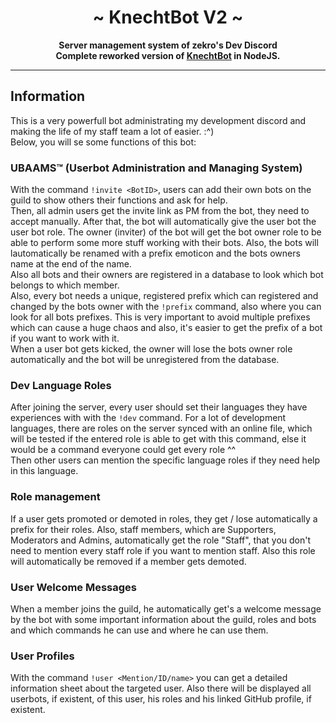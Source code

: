 <div align="center">
    <h1> ~ KnechtBot V2 ~ </h1>
    <strong>Server management system of zekro's Dev Discord<br>Complete reworked version of <a href="https://github.com/zekroTJA/regiusBot">KnechtBot</a> in NodeJS.</strong>
</div>

---

## Information

This is a very powerfull bot administrating my development discord and making the life of my staff team a lot of easier. :^)  
Below, you will se some functions of this bot:


### UBAAMS™ (Userbot Administration and Managing System)
With the command `!invite <BotID>`, users can add their own bots on the guild to show others their functions and ask for help.  
Then, all admin users get the invite link as PM from the bot, they need to accept manually. After that, the bot will automatically give the user bot the user bot role. The owner (inviter) of the bot will get the bot owner role to be able to perform some more stuff working with their bots. Also, the bots will lautomatically be renamed with a prefix emoticon and the bots owners name at the end of the name.  
Also all bots and their owners are registered in a database to look which bot belongs to which member.  
Also, every bot needs a unique, registered prefix which can registered and changed by the bots owner with the `!prefix` command, also where you can look for all bots prefixes. This is very important to avoid multiple prefixes which can cause a huge chaos and also, it's easier to get the prefix of a bot if you want to work with it.  
When a user bot gets kicked, the owner will lose the bots owner role automatically and the bot will be unregistered from the database.

### Dev Language Roles
After joining the server, every user should set their languages they have experiences with with the `!dev` command. For a lot of development languages, there are roles on the server synced with an online file, which will be tested if the entered role is able to get with this command, else it would be a command everyone could get every role ^^  
Then other users can mention the specific language roles if they need help in this language.

### Role management
If a user gets promoted or demoted in roles, they get / lose automatically a prefix for their roles. Also, staff members, which are Supporters, Moderators and Admins, automatically get the role "Staff", that you don't need to mention every staff role if you want to mention staff. Also this role will automatically be removed if a member gets demoted.

### User Welcome Messages
When a member joins the guild, he automatically get's a welcome message by the bot with some important information about the guild, roles and bots and which commands he can use and where he can use them.

### User Profiles
With the command `!user <Mention/ID/name>` you can get a detailed information sheet about the targeted user. Also there will be displayed all userbots, if existent, of this user, his roles and his linked GitHub profile, if existent.
